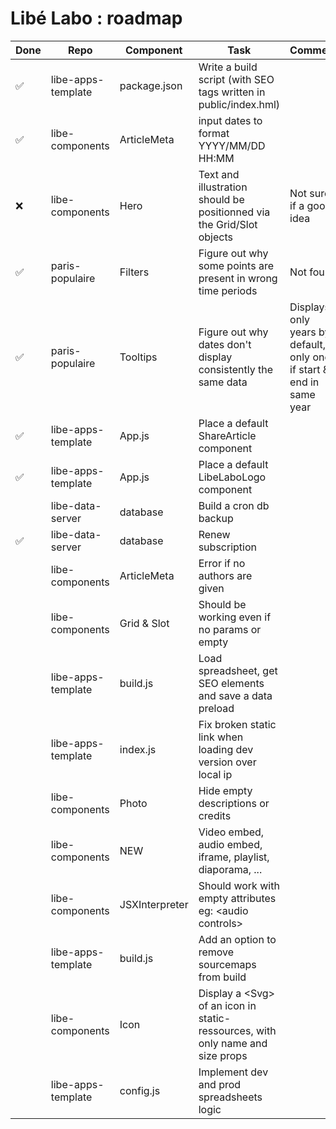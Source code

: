 # Libé Labo : roadmap

| Done | Repo                    | Component               | Task                                                                      | Comment                                            |
| ---- | ----------------------- | ----------------------- | ------------------------------------------------------------------------- | -------------------------------------------------- |
|  ✅  | libe-apps-template      | package.json            | Write a build script (with SEO tags written in public/index.hml)          |                                                    |
|  ✅  | libe-components         | ArticleMeta             | input dates to format YYYY/MM/DD HH:MM                                    |                                                    |
|  ❌  | libe-components         | Hero                    | Text and illustration should be positionned via the Grid/Slot objects     | Not sure if a good idea                            |
|  ✅  | paris-populaire         | Filters                 | Figure out why some points are present in wrong time periods              | Not found                                          |
|  ✅  | paris-populaire         | Tooltips                | Figure out why dates don't display consistently the same data             | Displays only years by default, only one if start & end in same year|
|  ✅  | libe-apps-template      | App.js                  | Place a default ShareArticle component                                    |                                                    |
|  ✅  | libe-apps-template      | App.js                  | Place a default LibeLaboLogo component                                    |                                                    |
|      | libe-data-server        | database                | Build a cron db backup                                                    |                                                    |
|  ✅  | libe-data-server        | database                | Renew subscription                                                        |                                                    |
|      | libe-components         | ArticleMeta             | Error if no authors are given                                             |                                                    |
|      | libe-components         | Grid & Slot             | Should be working even if no params or empty                              |                                                    |
|      | libe-apps-template      | build.js                | Load spreadsheet, get SEO elements and save a data preload                |                                                    |
|      | libe-apps-template      | index.js                | Fix broken static link when loading dev version over local ip             |                                                    |
|      | libe-components         | Photo                   | Hide empty descriptions or credits                                        |                                                    |
|      | libe-components         | NEW                     | Video embed, audio embed, iframe, playlist, diaporama, ...                |                                                    |
|      | libe-components         | JSXInterpreter          | Should work with empty attributes eg: \<audio controls>                   |                                                    |
|      | libe-apps-template      | build.js                | Add an option to remove sourcemaps from build                             |                                                    |
|      | libe-components         | Icon                    | Display a \<Svg> of an icon in static-ressources, with only name and size props |                                                    |
|      | libe-apps-template      | config.js               | Implement dev and prod spreadsheets logic                                 |                                                    |
